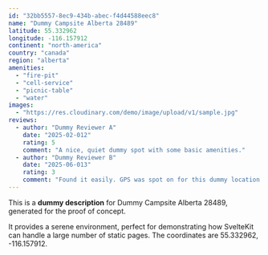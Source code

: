 ```yaml
---
id: "32bb5557-8ec9-434b-abec-f4d44588eec8"
name: "Dummy Campsite Alberta 28489"
latitude: 55.332962
longitude: -116.157912
continent: "north-america"
country: "canada"
region: "alberta"
amenities:
  - "fire-pit"
  - "cell-service"
  - "picnic-table"
  - "water"
images:
  - "https://res.cloudinary.com/demo/image/upload/v1/sample.jpg"
reviews:
  - author: "Dummy Reviewer A"
    date: "2025-02-012"
    rating: 5
    comment: "A nice, quiet dummy spot with some basic amenities."
  - author: "Dummy Reviewer B"
    date: "2025-06-013"
    rating: 3
    comment: "Found it easily. GPS was spot on for this dummy location."
---
```


This is a **dummy description** for Dummy Campsite Alberta 28489, generated for the proof of concept.

It provides a serene environment, perfect for demonstrating how SvelteKit can handle a large number of static pages. The coordinates are 55.332962, -116.157912.
